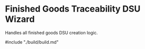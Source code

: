 # Finished Goods Traceability DSU Wizard
Handles all finished goods DSU creation logic.

#include "./build/build.md"
